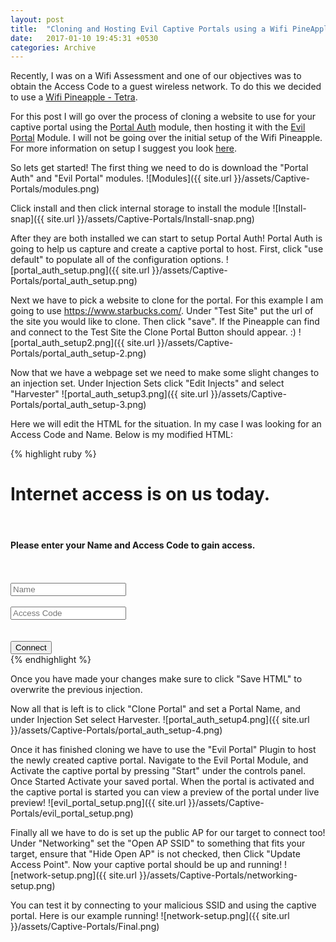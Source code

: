 ```yaml
---
layout: post
title:  "Cloning and Hosting Evil Captive Portals using a Wifi PineApple"
date:   2017-01-10 19:45:31 +0530
categories: Archive
---
```

Recently, I was on a Wifi Assessment and one of our objectives was to obtain the Access Code to a guest wireless network.  To do this we decided to use a [Wifi Pineapple - Tetra](https://wifipineapple.com/).

For this post I will go over the process of cloning a website to use for your captive portal using the [Portal Auth](https://github.com/sud0nick/PortalAuth) module, then hosting it with the [Evil Portal](https://github.com/frozenjava/evilportal) Module.  I will not be going over the initial setup of the Wifi Pineapple.  For more information on setup I suggest you look [here](https://www.youtube.com/watch?v=gqMW0NeODAQ).

So lets get started!  The first thing we need to do is download the "Portal Auth" and "Evil Portal" modules.
![Modules]({{ site.url }}/assets/Captive-Portals/modules.png)

Click install and then click internal storage to install the module
![Install-snap]({{ site.url }}/assets/Captive-Portals/Install-snap.png)

After they are both installed we can start to setup Portal Auth!  Portal Auth is going to help us capture and create a captive portal to host.  First, click "use default" to populate all of the configuration options.
![portal_auth_setup.png]({{ site.url }}/assets/Captive-Portals/portal_auth_setup.png)

Next we have to pick a website to clone for the portal.  For this example I am going to use https://www.starbucks.com/.  Under "Test Site" put the url of the site you would like to clone.  Then click "save".  If the Pineapple can find and connect to the Test Site the Clone Portal Button should appear. :)
![portal_auth_setup2.png]({{ site.url }}/assets/Captive-Portals/portal_auth_setup-2.png)

Now that we have a webpage set we need to make some slight changes to an injection set.  Under Injection Sets click "Edit Injects" and select "Harvester"
![portal_auth_setup3.png]({{ site.url }}/assets/Captive-Portals/portal_auth_setup-3.png)

Here we will edit the HTML for the situation.  In my case I was looking for an Access Code and Name.  Below is my modified HTML:

{% highlight ruby %}
<div id="pa_overlay-back"></div>
<div id="pa_msgBox" class="pa_main">
	<h1 class="pa_h1">Internet access is on us today.</h1><br />
	<h4 class="pa_h4">Please enter your Name and Access Code to gain access.</h4>
	<br /><br />
	<div>
		<input type="text" id="pa_email" name="pa_email" class="pa_field" placeholder="Name" />
	</div>
	<br />
	<div>
		<input type="password" id="pa_password" name="pa_password" class="pa_field" placeholder="Access Code" />
	</div>
	<br /><br />
	<button id="submit_button" class="pa_connectButton" type="button">Connect</button>
</div>
{% endhighlight %}

Once you have made your changes make sure to click "Save HTML" to overwrite the previous injection.

Now all that is left is to click "Clone Portal" and set a Portal Name, and under Injection Set select Harvester.
![portal_auth_setup4.png]({{ site.url }}/assets/Captive-Portals/portal_auth_setup-4.png)

Once it has finished cloning we have to use the "Evil Portal" Plugin to host the newly created captive portal.  Navigate to the Evil Portal Module, and Activate the captive portal by pressing "Start" under the controls panel.  Once Started Activate your saved portal.  When the portal is activated and the captive portal is started you can view a preview of the portal under live preview!
![evil_portal_setup.png]({{ site.url }}/assets/Captive-Portals/evil_portal_setup.png)

Finally all we have to do is set up the public AP for our target to connect too!  Under "Networking" set the "Open AP SSID" to something that fits your target, ensure that "Hide Open AP" is not checked, then Click "Update Access Point".  Now your captive portal should be up and running!
![network-setup.png]({{ site.url }}/assets/Captive-Portals/networking-setup.png)

You can test it by connecting to your malicious SSID and using the captive portal.  Here is our example running!
![network-setup.png]({{ site.url }}/assets/Captive-Portals/Final.png)
